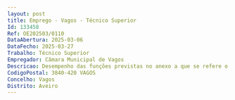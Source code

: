 ```yaml
--- 
layout: post
title: Emprego - Vagos - Técnico Superior
Id: 133458
Ref: OE202503/0110
DataAbertura: 2025-03-06
DataFecho: 2025-03-27
Trabalho: Técnico Superior
Empregador: Câmara Municipal de Vagos
Descricao: Desempenho das funções previstas no anexo a que se refere o n.º 2 do artigo 88.º da LTFP. Funções consultivas, de estudo, planeamento, programação, avaliação e aplicação de métodos e processos de natureza técnica e ou científica que fundamentam e preparam decisão. Elaboração, autonomamente ou em grupo, de pareceres e projetos, com diversos graus de complexidade, e execução de outras atividades de apoio geral ou especializado nas áreas de atuação comuns, instrumentais e operativas dos órgãos e serviços. Funções exercidas com responsabilidade e autonomia técnica, ainda que com enquadramento superior qualificado. Representação do órgão ou serviço em assuntos da sua especialidade, tomando opções de índole técnica, enquadradas por diretivas ou orientações superiores. Fiscalizar o cumprimento das normas legais e regulamentares da competência do Município, no domínio da urbanização e edificação, ocupação da via pública, publicidade, atividades económicas e todas as outras atividades, licenciamentos ou autorizações em que o município seja entidade coordenadora ou licenciadora  elaborar as notificações, autos de notícia e de embargo  proceder ao controlo regular e preventivo nos domínios de utilização, ocupação e uso do território municipal.
CodigoPostal: 3840-420 VAGOS
Concelho: Vagos
Distrito: Aveiro
--- 
```

